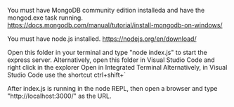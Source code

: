 You must have MongoDB community edition installeda and have the mongod.exe task running. https://docs.mongodb.com/manual/tutorial/install-mongodb-on-windows/

You must have node.js installed. https://nodejs.org/en/download/

Open this folder in your terminal and type "node index.js" to start the express server. 
    Alternatively, open this folder in Visual Studio Code and right click in the explorer Open in Integrated Terminal
    Alternatively, in Visual Studio Code use the shortcut ctrl+shift+`

After index.js is running in the node REPL, then open a browser and type "http://localhost:3000/" as the URL.